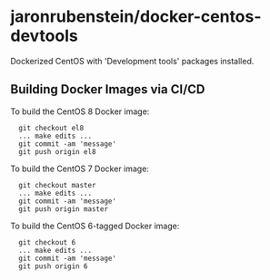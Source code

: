 # jaronrubenstein/docker-centos-devtools

Dockerized CentOS with 'Development tools' packages installed.

## Building Docker Images via CI/CD

To build the CentOS 8 Docker image:
```
  git checkout el8
  ... make edits ...
  git commit -am 'message'
  git push origin el8
```

To build the CentOS 7 Docker image:
```
  git checkout master
  ... make edits ...
  git commit -am 'message'
  git push origin master
```

To build the CentOS 6-tagged Docker image:
```
  git checkout 6
  ... make edits ...
  git commit -am 'message'
  git push origin 6
```
